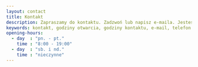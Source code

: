 ```yaml
---
layout: contact
title: Kontakt
description: Zapraszamy do kontaktu. Zadzwoń lub napisz e-maila. Jesteśmy dostępni od poniedziałku do piątku.
keywords: kontakt, godziny otwarcia, godziny kontaktu, e-mail, telefon
opening-hours:
  - day  : "pn. - pt."
    time : "8:00 - 19:00"
  - day  : "sb. i nd."
    time : "nieczynne"
---
```

